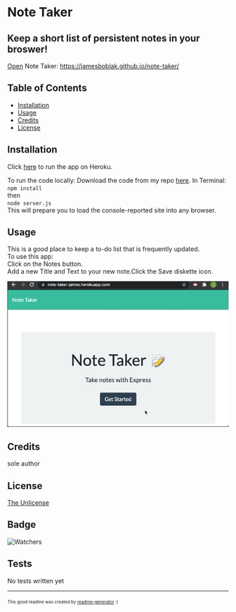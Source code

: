 # Note Taker

## Keep a short list of persistent notes in your broswer!

[Open](https://jamesboblak.github.io/note-taker/) Note Taker:
https://jamesboblak.github.io/note-taker/

## Table of Contents

* [Installation](#installation)
* [Usage](#usage)
* [Credits](#credits)
* [License](#license)


## Installation

Click [here](https://jamesboblak.github.io/note-taker/) to run the app on Heroku.

To run the code locally:
Download the code from my repo [here](https://github.com/jamesboblak/note-taker).
In Terminal: <br>
<code>npm install</code> <br>
then <br>
<code>node server.js</code> <br>
This will prepare you to load the console-reported site into any browser.  


## Usage 

This is a good place to keep a to-do list that is frequently updated. <br>
To use this app: <br>
Click on the Notes button.  
Add a new Title and Text to your new note.Click the Save diskette icon.

![Note Taker app demo gif](./public/assets/images/note-taker_demo.gif)


## Credits

sole author  


## License

[The Unlicense](https://choosealicense.com/licenses/unlicense/)


## Badge

![Watchers](https://img.shields.io/github/watchers/jamesboblak/note-taker?style=social)


## Tests

No tests written yet

---

<sup><sub> This good readme was created by [readme-generator](https://github.com/jamesboblak/readme-generator) :)</sub></sup>